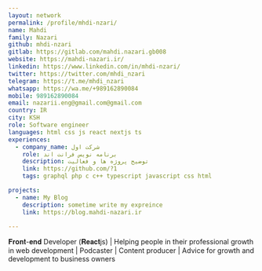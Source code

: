 ```yaml
---
layout: network
permalink: /profile/mhdi-nzari/
name: Mahdi
family: Nazari
github: mhdi-nzari
gitlab: https://gitlab.com/mahdi.nazari.gb008
website: https://mahdi-nazari.ir/
linkedin: https://www.linkedin.com/in/mhdi-nzari/
twitter: https://twitter.com/mhdi_nzari
telegram: https://t.me/mhdi_nzari
whatsapp: https://wa.me/+989162890084
mobile: 989162890084
email: nazarii.eng@gmail.com@gmail.com
country: IR
city: KSH
role: Software engineer
languages: html css js react nextjs ts
experiences:
  - company_name: شرکت اول
    role: برنامه نویس فرانت اند
    description: توضیح پروژه ها و فعالیت
    link: https://github.com/?1
    tags: graphql php c c++ typescript javascript css html

projects:
  - name: My Blog
    description: sometime write my expreince
    link: https://blog.mahdi-nazari.ir
    
---
```


𝐅𝐫𝐨𝐧𝐭-𝐞𝐧𝐝 Developer (𝐑𝐞𝐚𝐜𝐭js) | Helping people in their professional growth in web development | Podcaster | Content producer | Advice for growth and development to business owners
